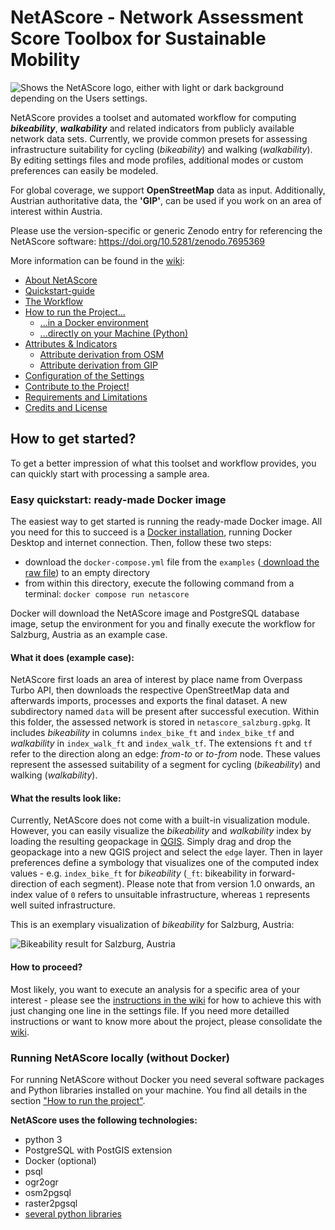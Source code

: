 # NetAScore - Network Assessment Score Toolbox for Sustainable Mobility

<picture>
  <source media="(prefers-color-scheme: dark)" srcset="https://github.com/plus-mobilitylab/netascore/assets/82904077/762dc210-1ca5-4ead-8aeb-522e974a93fe">
  <source media="(prefers-color-scheme: light)" srcset="https://github.com/plus-mobilitylab/netascore/assets/82904077/240d09f8-a728-41ec-b0e7-8bba8fac4d38">
  <img alt="Shows the NetAScore logo, either with light or dark background depending on the Users settings." src="https://github.com/plus-mobilitylab/netascore/assets/82904077/240d09f8-a728-41ec-b0e7-8bba8fac4d38">
</picture>




NetAScore provides a toolset and automated workflow for computing ***bikeability***, ***walkability*** and related indicators from publicly available network data sets. Currently, we provide common presets for assessing infrastructure suitability for cycling (*bikeability*) and walking (*walkability*). By editing settings files and mode profiles, additional modes or custom preferences can easily be modeled.

For global coverage, we support **OpenStreetMap** data as input. Additionally, Austrian authoritative data, the **'GIP'**, can be used if you work on an area of interest within Austria. 

Please use the version-specific or generic Zenodo entry for referencing the NetAScore software: https://doi.org/10.5281/zenodo.7695369

More information can be found in the [wiki](https://github.com/plus-mobilitylab/netascore/wiki):
* [About NetAScore](https://github.com/plus-mobilitylab/netascore/wiki)
* [Quickstart-guide](https://github.com/plus-mobilitylab/netascore/wiki/Quickstart%E2%80%90Guide)
* [The Workflow](https://github.com/plus-mobilitylab/netascore/wiki/The-workflow)
* [How to run the Project...](https://github.com/plus-mobilitylab/netascore/wiki/How-to-run-the-project)
  * [...in a Docker environment](https://github.com/plus-mobilitylab/netascore/wiki/How-to-run-the-project-in-a-Docker-environment)
  * [...directly on your Machine (Python)](https://github.com/plus-mobilitylab/netascore/wiki/Run-NetAScore-manually-with-Python)
* [Attributes & Indicators](https://github.com/plus-mobilitylab/netascore/wiki/Attributes-and-Indicators)
  * [Attribute derivation from OSM](https://github.com/plus-mobilitylab/netascore/wiki/Attribute-derivation-from-OSM)
  * [Attribute derivation from GIP](https://github.com/plus-mobilitylab/netascore/wiki/Attribute-derivation-from-GIP)
* [Configuration of the Settings](https://github.com/plus-mobilitylab/netascore/wiki/Configuration-of-the-settings)
* [Contribute to the Project!](https://github.com/plus-mobilitylab/netascore/wiki/How-to-contribute)
* [Requirements and Limitations](https://github.com/plus-mobilitylab/netascore/wiki/Requirements-and-Limitations)
* [Credits and License](https://github.com/plus-mobilitylab/netascore/wiki/Credits-and-license)

## How to get started?

To get a better impression of what this toolset and workflow provides, you can quickly start with processing a sample area.

### Easy quickstart: ready-made Docker image

The easiest way to get started is running the ready-made Docker image. All you need for this to succeed is a [Docker installation](https://docs.docker.com/engine/install/), running Docker Desktop and internet connection. Then, follow these two steps:

- download the `docker-compose.yml` file from the `examples` ([ download the raw file](https://github.com/plus-mobilitylab/netascore/blob/main/examples/docker-compose.yml)) to an empty directory
- from within this directory, execute the following command from a terminal:
  `docker compose run netascore`

Docker will download the NetAScore image and PostgreSQL database image, setup the environment for you and finally execute the workflow for Salzburg, Austria as an example case.

#### What it does (example case):

NetAScore first loads an area of interest by place name from Overpass Turbo API, then downloads the respective OpenStreetMap data and afterwards imports, processes and exports the final dataset. A new subdirectory named `data` will be present after successful execution. Within this folder, the assessed network is stored in `netascore_salzburg.gpkg`. It includes *bikeability* in columns `index_bike_ft` and `index_bike_tf` and *walkability* in `index_walk_ft` and `index_walk_tf`. The extensions `ft` and `tf` refer to the direction along an edge: *from-to* or *to-from* node. These values represent the assessed suitability of a segment for cycling (*bikeability*) and walking (*walkability*).

#### What the results look like:

Currently, NetAScore does not come with a built-in visualization module. However, you can easily visualize the *bikeability* and *walkability* index by loading the resulting geopackage in [QGIS](https://qgis.org). Simply drag and drop the geopackage into a new QGIS project and select the `edge` layer. Then in layer preferences define a symbology that visualizes one of the computed index values - e.g. `index_bike_ft` for *bikeability* (`_ft`: bikeability in forward-direction of each segment). Please note that from version 1.0 onwards, an index value of `0` refers to unsuitable infrastructure, whereas `1` represents well suited infrastructure.

This is an exemplary visualization of *bikeability* for Salzburg, Austria:

![Bikeability result for Salzburg, Austria](https://user-images.githubusercontent.com/24413180/229191339-7271e4ac-5a9b-4c12-ad02-dd3909215623.png)

#### How to proceed?

Most likely, you want to execute an analysis for a specific area of your interest - please see the [instructions in the wiki](https://github.com/plus-mobilitylab/netascore/wiki/How-to-run-the-project-in-a-Docker-environment#run-netascore-for-your-own-area-of-interest) for how to achieve this with just changing one line in the settings file.
If you need more detailled instructions or want to know more about the project, please consolidate the [wiki](https://github.com/plus-mobilitylab/netascore/wiki).

### Running NetAScore locally (without Docker)

For running NetAScore without Docker you need several software packages and Python libraries installed on your machine. You find all details in the section ["How to run the project"](https://github.com/plus-mobilitylab/netascore/wiki/How-to-run-the-project).

**NetAScore uses the following technologies:**

- python 3
- PostgreSQL with PostGIS extension
- Docker (optional)
- psql
- ogr2ogr
- osm2pgsql
- raster2pgsql
- [several python libraries](../main/requirements.txt)
